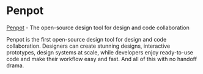 # Penpot

[Penpot](https://penpot.app/) - The open-source design tool for design and code collaboration

Penpot is the first open-source design tool for design and code collaboration.
Designers can create stunning designs, interactive prototypes, design systems at scale,
while developers enjoy ready-to-use code and make their workflow easy and fast.
And all of this with no handoff drama.
